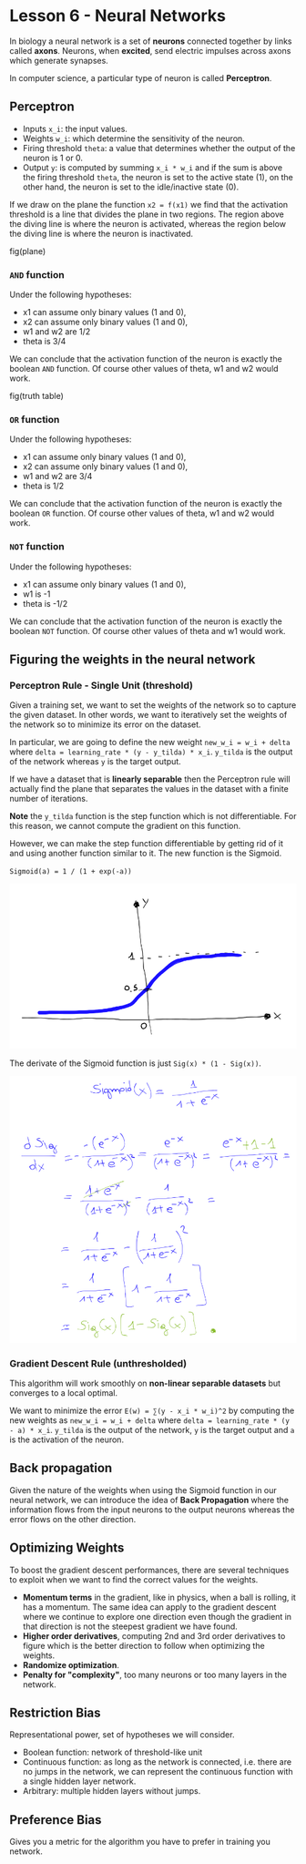 # Lesson 6 - Neural Networks

In biology a neural network is a set of **neurons** connected together by links
called **axons**. Neurons, when **excited**, send electric impulses across axons
which generate synapses.

In computer science, a particular type of neuron is called **Perceptron**.

## Perceptron

  * Inputs `x_i`: the input values.
  * Weights `w_i`: which determine the sensitivity of the neuron.
  * Firing threshold `theta`: a value that determines whether the output of the
    neuron is 1 or 0.
  * Output `y`: is computed by summing `x_i * w_i` and if the sum is above
    the firing threshold `theta`, the neuron is set to the active state (1),
    on the other hand, the neuron is set to the idle/inactive state (0).

If we draw on the plane the function `x2 = f(x1)` we find that the activation
threshold is a line that divides the plane in two regions.
The region above the diving line is where the neuron is activated, whereas the
region below the diving line is where the neuron is inactivated.

fig(plane)

### `AND` function

Under the following hypotheses:

  * x1 can assume only binary values (1 and 0),
  * x2 can assume only binary values (1 and 0),
  * w1 and w2 are 1/2
  * theta is 3/4

We can conclude that the activation function of the neuron is exactly the
boolean `AND` function. Of course other values of theta, w1 and w2 would work.

fig(truth table)

### `OR` function

Under the following hypotheses:

  * x1 can assume only binary values (1 and 0),
  * x2 can assume only binary values (1 and 0),
  * w1 and w2 are 3/4
  * theta is 1/2

We can conclude that the activation function of the neuron is exactly the
boolean `OR` function. Of course other values of theta, w1 and w2 would work.

### `NOT` function

Under the following hypotheses:

  * x1 can assume only binary values (1 and 0),
  * w1 is -1
  * theta is -1/2

We can conclude that the activation function of the neuron is exactly the
boolean `NOT` function. Of course other values of theta and w1 would work.

## Figuring the weights in the neural network

### Perceptron Rule - Single Unit (threshold)

Given a training set, we want to set the weights of the network so to capture
the given dataset. In other words, we want to iteratively set the weights of
the network so to minimize its error on the dataset.

In particular, we are going to define the new weight `new_w_i = w_i + delta`
where `delta = learning_rate * (y - y_tilda) * x_i`. `y_tilda` is the output of
the network whereas `y` is the target output.

If we have a dataset that is **linearly separable** then the Perceptron rule
will actually find the plane that separates the values in the dataset with a
finite number of iterations.

**Note** the `y_tilda` function is the step function which is not differentiable.
For this reason, we cannot compute the gradient on this function.

However, we can make the step function differentiable by getting rid of it and
using another function similar to it. The new function is the Sigmoid.

`Sigmoid(a) = 1 / (1 + exp(-a))`

![](img/sigmoid.png)

The derivate of the Sigmoid function is just `Sig(x) * (1 - Sig(x))`.

![](img/sigmoid_derivative.png)

### Gradient Descent Rule (unthresholded)

This algorithm will work smoothly on **non-linear separable datasets** but
converges to a local optimal.

We want to minimize the error `E(w) = ∑(y - x_i * w_i)^2` by computing the new
weights as `new_w_i = w_i + delta` where
`delta = learning_rate * (y - a) * x_i`. `y_tilda` is the output of
the network, `y` is the target output and `a` is the activation of the neuron.

## Back propagation

Given the nature of the weights when using the Sigmoid function in our neural
network, we can introduce the idea of **Back Propagation** where the information
flows from the input neurons to the output neurons whereas the error flows on
the other direction.

## Optimizing Weights

To boost the gradient descent performances, there are several techniques to
exploit when we want to find the correct values for the weights.

  * **Momentum terms** in the gradient, like in physics, when a ball is rolling,
    it has a momentum. The same idea can apply to the gradient descent where we
    continue to explore one direction even though the gradient in that direction
    is not the steepest gradient we have found.
  * **Higher order derivatives**, computing 2nd and 3rd order derivatives to
    figure which is the better direction to follow when optimizing the weights.
  * **Randomize optimization**.
  * **Penalty for "complexity"**, too many neurons or too many layers in the network.

## Restriction Bias

Representational power, set of hypotheses we will consider.

  * Boolean function: network of threshold-like unit
  * Continuous function: as long as the network is connected, i.e. there are no
    jumps in the network, we can represent the continuous function with a single
    hidden layer network.
  * Arbitrary: multiple hidden layers without jumps.

## Preference Bias

Gives you a metric for the algorithm you have to prefer in training you network.
